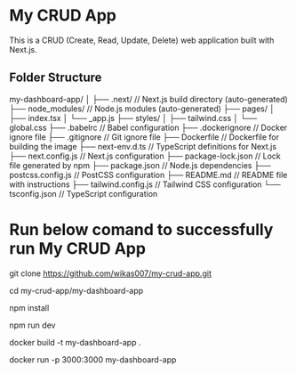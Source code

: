 # My CRUD App

This is a CRUD (Create, Read, Update, Delete) web application built with Next.js.

## Folder Structure

my-dashboard-app/
│
├── .next/                // Next.js build directory (auto-generated)
├── node_modules/         // Node.js modules (auto-generated)
├── pages/
│   ├── index.tsx
│   └── _app.js
├── styles/
│   ├── tailwind.css
│   └── global.css
├── .babelrc               // Babel configuration
├── .dockerignore          // Docker ignore file
├── .gitignore             // Git ignore file
├── Dockerfile             // Dockerfile for building the image
├── next-env.d.ts          // TypeScript definitions for Next.js
├── next.config.js         // Next.js configuration
├── package-lock.json      // Lock file generated by npm
├── package.json           // Node.js dependencies
├── postcss.config.js      // PostCSS configuration
├── README.md              // README file with instructions
├── tailwind.config.js     // Tailwind CSS configuration
└── tsconfig.json          // TypeScript configuration



# Run below comand to successfully run My CRUD App

git clone https://github.com/wikas007/my-crud-app.git


cd my-crud-app/my-dashboard-app

npm install

npm run dev


docker build -t my-dashboard-app .

docker run -p 3000:3000 my-dashboard-app
